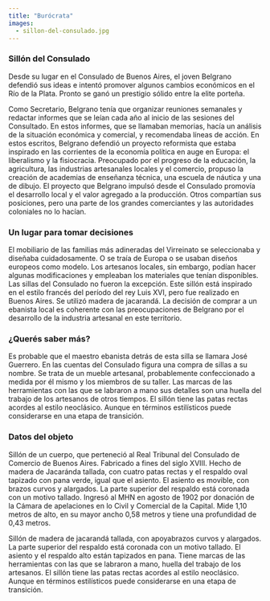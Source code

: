 ```yaml
---
title: "Burócrata"
images:
  - sillon-del-consulado.jpg
---
```


### Sillón del Consulado

Desde su lugar en el Consulado de Buenos Aires, el joven Belgrano defendió sus ideas e intentó promover algunos cambios económicos en el Río de la Plata. Pronto se ganó un prestigio sólido entre la elite porteña.

Como Secretario, Belgrano tenía que organizar reuniones semanales y redactar informes que se leían cada año al inicio de las sesiones del Consultado. En estos informes, que se llamaban memorias, hacía un análisis de la situación económica y comercial, y recomendaba líneas de acción. En estos escritos, Belgrano defendió un proyecto reformista que estaba inspirado en las corrientes de la economía política en auge en Europa: el liberalismo y la fisiocracia. Preocupado por el progreso de la educación, la agricultura, las industrias artesanales locales y el comercio, propuso la creación de academias de enseñanza técnica, una escuela de náutica y una de dibujo. El proyecto que Belgrano impulsó desde el Consulado promovía el desarrollo local y el valor agregado a la producción. Otros compartían sus posiciones, pero una parte de los grandes comerciantes y las autoridades coloniales no lo hacían.

### Un lugar para tomar decisiones
El mobiliario de las familias más adineradas del Virreinato se seleccionaba y diseñaba cuidadosamente. O se traía de Europa o se usaban diseños europeos como modelo. Los artesanos locales, sin embargo, podían hacer algunas modificaciones y empleaban los materiales que tenían disponibles. Las sillas del Consulado no fueron la excepción. Este sillón está inspirado en el estilo francés del período del rey Luis XVI, pero fue realizado en Buenos Aires. Se utilizó madera de jacarandá. La decisión de comprar a un ebanista local es coherente con las preocupaciones de Belgrano por el desarrollo de la industria artesanal en este territorio.

### ¿Querés saber más?
Es probable que el maestro ebanista detrás de esta silla se llamara José Guerrero. En las cuentas del Consulado figura una compra de sillas a su nombre. Se trata de un mueble artesanal, probablemente confeccionado a medida por él mismo y los miembros de su taller. Las marcas de las herramientas con las que se labraron a mano sus detalles son una huella del trabajo de los artesanos de otros tiempos. El sillón tiene las patas rectas acordes al estilo neoclásico. Aunque en términos estilísticos puede considerarse en una etapa de transición.

### Datos del objeto
Sillón de un cuerpo, que perteneció al Real Tribunal del Consulado de Comercio de Buenos Aires. Fabricado a fines del siglo XVIII. Hecho de madera de Jacaránda tallada, con cuatro patas rectas y el respaldo oval tapizado con pana verde, igual que el asiento. El asiento es movible, con brazos curvos y alargados. La parte superior del respaldo está coronada con un motivo tallado. Ingresó al MHN en agosto de 1902 por donación de la Cámara de apelaciones en lo Civil y Comercial de la Capital.
Mide 1,10 metros de alto, en su mayor ancho 0,58 metros y tiene una profundidad de 0,43 metros.

Sillón de madera de jacarandá tallada, con apoyabrazos curvos y alargados. La parte superior del respaldo está coronada con un motivo tallado. El asiento y el respaldo alto están tapizados en pana. Tiene marcas de las herramientas con las que se labraron a mano, huella del trabajo de los artesanos. El sillón tiene las patas rectas acordes al estilo neoclásico. Aunque en términos estilísticos puede considerarse en una etapa de transición.
